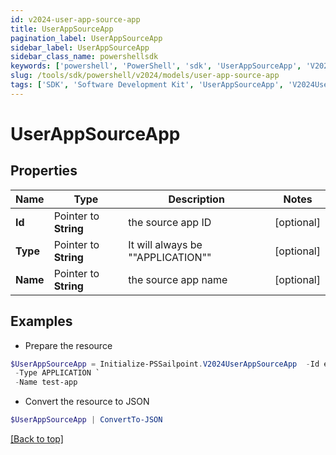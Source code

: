```yaml
---
id: v2024-user-app-source-app
title: UserAppSourceApp
pagination_label: UserAppSourceApp
sidebar_label: UserAppSourceApp
sidebar_class_name: powershellsdk
keywords: ['powershell', 'PowerShell', 'sdk', 'UserAppSourceApp', 'V2024UserAppSourceApp'] 
slug: /tools/sdk/powershell/v2024/models/user-app-source-app
tags: ['SDK', 'Software Development Kit', 'UserAppSourceApp', 'V2024UserAppSourceApp']
---
```



# UserAppSourceApp

## Properties

Name | Type | Description | Notes
------------ | ------------- | ------------- | -------------
**Id** |  Pointer to **String** | the source app ID | [optional] 
**Type** |  Pointer to **String** | It will always be ""APPLICATION"" | [optional] 
**Name** |  Pointer to **String** | the source app name | [optional] 

## Examples

- Prepare the resource
```powershell
$UserAppSourceApp = Initialize-PSSailpoint.V2024UserAppSourceApp  -Id edcb0951812949d085b60cd8bf35bc78 `
 -Type APPLICATION `
 -Name test-app
```

- Convert the resource to JSON
```powershell
$UserAppSourceApp | ConvertTo-JSON
```


[[Back to top]](#) 

